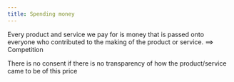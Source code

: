 ```yaml
---
title: Spending money
---
```


Every product and service we pay for is money that is passed onto everyone who contributed to the making of the product or service.
==> Competition


There is no consent if there is no transparency of how the product/service came to be of this price





